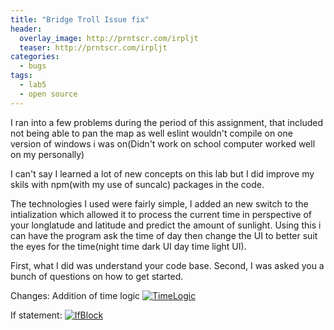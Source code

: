 ```yaml
---
title: "Bridge Troll Issue fix"
header:
  overlay_image: http://prntscr.com/irpljt
  teaser: http://prntscr.com/irpljt
categories:
  - bugs
tags:
  - lab5
  - open source
---
```


I ran into a few problems during the period of this assignment, that included not being able to pan the map as well eslint wouldn't compile on one version of windows i was on(Didn't work on school computer worked well on my personally)

I can't say I learned a lot of new concepts on this lab but I did improve my skils with npm(with my use of suncalc) packages in the code.

The technologies I used were fairly simple, I added an new switch to the intialization which allowed it to process the current time in perspective of your longlatude and latitude and predict the amount of sunlight. Using this i can have the program ask the time of day then change the UI to better suit the eyes for the time(night time dark UI day time light UI).

First, what I did was understand your code base. Second, I was asked you a bunch of questions on how to get started.

Changes:
Addition of time logic
[![TimeLogic](http://prntscr.com/irq1ke)](https://flic.kr/p/8ww3fZ)

If statement:
[![IfBlock](http://prntscr.com/irq1zk)](https://flic.kr/p/8ww3fZ)